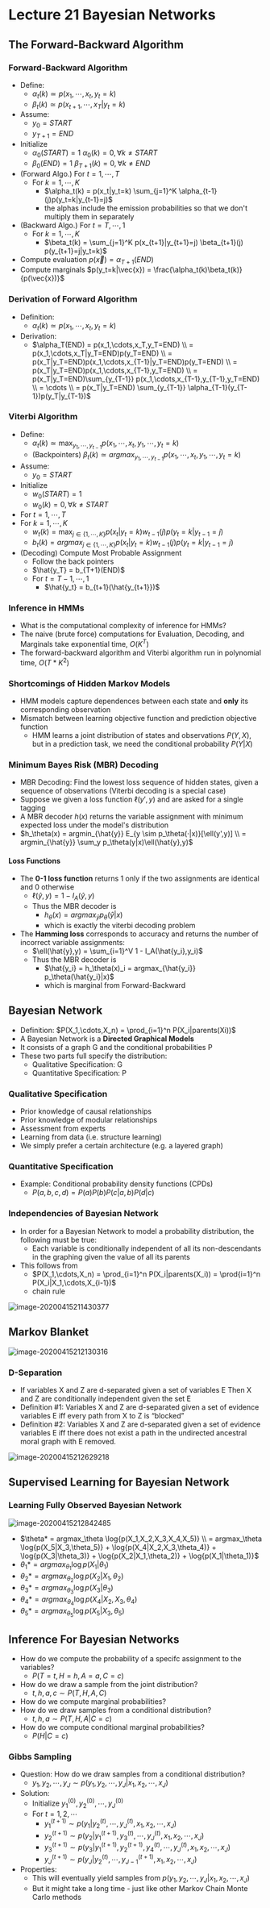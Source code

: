 # Lecture 21 Bayesian Networks

## The Forward-Backward Algorithm

### Forward-Backward Algorithm

* Define:
  * $\alpha_t(k) \simeq p(x_1,\cdots,x_t,y_t=k)$
  * $\beta_t(k) \simeq p(x_{t+1},\cdots,x_T|y_t=k)$
* Assume:
  * $y_0 = START$
  * $y_{T+1} = END$
* Initialize
  * $\alpha_0(START) = 1$ $\alpha_0(k) = 0, \forall k \neq START$
  * $\beta_0(END) = 1$ $\beta_{T+1}(k) = 0, \forall k \neq END$
* (Forward Algo.) For $t = 1,\cdots,T$
  * For $k = 1,\cdots,K$
    * $\alpha_t(k) = p(x_t|y_t=k) \sum_{j=1}^K \alpha_{t-1}(j)p(y_t=k|y_{t-1}=j)$
    * the alphas include the emission probabilities so that we don't multiply them in separately
* (Backward Algo.) For $t = T,\cdots,1$
  * For $k = 1,\cdots,K$
    * $\beta_t(k) = \sum_{j=1}^K p(x_{t+1}|y_{t+1}=j) \beta_{t+1}(j) p(y_{t+1}=j|y_t=k)$
* Compute evaluation $p(\vec{x}) = \alpha_{T+1}(END)$
* Compute marginals $p(y_t=k|\vec{x}) = \frac{\alpha_t(k)\beta_t(k)}{p(\vec{x})}$

### Derivation of Forward Algorithm

* Definition:
  * $\alpha_t(k) \simeq p(x_1,\cdots,x_t,y_t=k)$
* Derivation:
  * $\alpha_T(END) = p(x_1,\cdots,x_T,y_T=END) \\ = p(x_1,\cdots,x_T|y_T=END)p(y_T=END) \\ = p(x_T|y_T=END)p(x_1,\cdots,x_{T-1}|y_T=END)p(y_T=END) \\ = p(x_T|y_T=END)p(x_1,\cdots,x_{T-1},y_T=END) \\ = p(x_T|y_T=END)\sum_{y_{T-1}} p(x_1,\cdots,x_{T-1},y_{T-1},y_T=END) \\ = \cdots \\ = p(x_T|y_T=END) \sum_{y_{T-1}} \alpha_{T-1}(y_{T-1})p(y_T|y_{T-1})$

### Viterbi Algorithm

* Define:
  * $\alpha_t(k) \simeq \max_{y_1,\cdots,y_{t-1}} p(x_1,\cdots,x_t,y_1,\cdots,y_t=k)$
  * (Backpointers) $\beta_t(k) \simeq argmax_{y_1,\cdots,y_{t-1}} p(x_1,\cdots,x_t,y_1,\cdots,y_t=k)$
* Assume:
  * $y_0 = START$
* Initialize
  * $w_0(START) = 1$
  * $w_0(k) = 0, \forall k \neq START$
*  For $t = 1,\cdots,T$
  * For $k = 1,\cdots,K$
    * $w_t(k) = \max_{j \in \{1,\cdots,K\}} p(x_t|y_t=k)w_{t-1}(j)p(y_t=k|y_{t-1}=j)$
    * $b_t(k) = argmax_{j \in \{1,\cdots,K\}} p(x_t|y_t=k)w_{t-1}(j)p(y_t=k|y_{t-1}=j)$
* (Decoding) Compute Most Probable Assignment
  * Follow the back pointers
  * $\hat{y_T} = b_{T+1}(END)$
  * For $t = T-1,\cdots,1$
    * $\hat{y_t} = b_{t+1}(\hat{y_{t+1}})$

### Inference in HMMs

* What is the computational complexity of inference for HMMs?
* The naive (brute force) computations for Evaluation, Decoding, and Marginals take exponential time, $O(K^T)$
* The forward-backward algorithm and Viterbi algorithm run in polynomial time, $O(T*K^2)$

### Shortcomings of Hidden Markov Models

* HMM models capture dependences between each state and **only** its corresponding observation
* Mismatch between learning objective function and prediction objective function
  * HMM learns a joint distribution of states and observations $P(Y,X)$, but in a prediction task, we need the conditional probability $P(Y|X)$

### Minimum Bayes Risk (MBR) Decoding

* MBR Decoding: Find the lowest loss sequence of hidden states, given a sequence of observations (Viterbi decoding is a special case)
* Suppose we given a loss function $\ell(y',y)$ and are asked for a single tagging
* A MBR decoder $h(x)$ returns the variable assignment with minimum expected loss under the model's distribution
* $h_\theta(x) = argmin_{\hat{y}} E_{y \sim p_\theta(·|x)}[\ell(y',y)] \\ = argmin_{\hat{y}} \sum_y p_\theta(y|x)\ell(\hat{y},y)$

#### Loss Functions

* The **0-1 loss function** returns 1 only if the two assignments are identical and 0 otherwise
  * $\ell(\hat{y},y) = 1 - I_A(\hat{y},y)$
  * Thus the MBR decoder is
    * $h_\theta(x) = argmax_{\hat{y}} p_\theta(\hat{y}|x)$
    * which is exactly the viterbi decoding problem
* The **Hamming loss** corresponds to accuracy and returns the number of incorrect variable assignments:
  * $\ell(\hat{y},y) = \sum_{i=1}^V 1 - I_A(\hat{y_i},y_i)$
  * Thus the MBR decoder is
    * $\hat{y_i} = h_\theta(x)_i = argmax_{\hat{y_i}} p_\theta(\hat{y_i}|x)$
    * which is marginal from Forward-Backward

## Bayesian Network

* Definition: $P(X_1,\cdots,X_n) = \prod_{i=1}^n P(X_i|parents(Xi))$
* A Bayesian Network is a **Directed Graphical Models**
* It consists of a graph G and the conditional probabilities P
* These two parts full specify the distribution:
  * Qualitative Specification: G
  * Quantitative Specification: P

### Qualitative Specification

* Prior knowledge of causal relationships
* Prior knowledge of modular relationships
* Assessment from experts
* Learning from data (i.e. structure learning)
* We simply prefer a certain architecture (e.g. a layered graph)

### Quantitative Specification

* Example: Conditional probability density functions (CPDs)
  * $P(a,b,c,d) = P(a)P(b)P(c|a,b)P(d|c)$

### Independencies of Bayesian Network

* In order for a Bayesian Network to model a probability distribution, the following must be true:
  * Each variable is conditionally independent of all its non-descendants in the graphing given the value of all its parents
* This follows from
  * $P(X_1,\cdots,X_n) = \prod_{i=1}^n P(X_i|parents(X_i)) = \prod{i=1}^n P(X_i|X_1,\cdots,X_{i-1})$
  * chain rule

![image-20200415211430377](images/lecture21-bayesnet/what_independencies_does_a_bayes_net_model.png)

## Markov Blanket

![image-20200415212130316](images/lecture21-bayesnet/markov_blanket.png)

### D-Separation

* If variables X and Z are d-separated given a set of variables E Then X and Z are conditionally independent given the set E
* Definition #1: Variables X and Z are d-separated given a set of evidence variables E iff every path from X to Z is “blocked”
* Definition #2: Variables X and Z are d-separated given a set of evidence variables E iff there does not exist a path in the undirected ancestral moral graph with E removed.

![image-20200415212629218](images/lecture21-bayesnet/d_separation.png)

## Supervised Learning for Bayesian Network

### Learning Fully Observed Bayesian Network

![image-20200415212842485](images/lecture21-bayesnet/learning_fully_observed_bayesian_network.png)

* $\theta* = argmax_\theta \log{p(X_1,X_2,X_3,X_4,X_5)} \\ = argmax_\theta \log{p(X_5|X_3,\theta_5)} + \log{p(X_4|X_2,X_3,\theta_4)} + \log{p(X_3|\theta_3)} + \log{p(X_2|X_1,\theta_2)} + \log{p(X_1|\theta_1)}$
* $\theta_1* = argmax_{\theta_1} \log{p(X_1|\theta_1)}$
* $\theta_2* = argmax_{\theta_2} \log{p(X_2|X_1,\theta_2)}$
* $\theta_3* = argmax_{\theta_3} \log{p(X_3|\theta_3)}$
* $\theta_4* = argmax_{\theta_4} \log{p(X_4|X_2,X_3,\theta_4)}$
* $\theta_5* = argmax_{\theta_5} \log{p(X_5|X_3,\theta_5)}$

## Inference For Bayesian Networks

* How do we compute the probability of a specifc assignment to the variables?
  * $P(T=t,H=h,A=a,C=c)$
* How do we draw a sample from the joint distribution?
  * $t,h,a,c \sim P(T,H,A,C)$
* How do we compute marginal probabilities?
* How do we draw samples from a conditional distribution?
  * $t,h,a \sim P(T,H,A|C=c)$
* How do we compute conditional marginal probabilities?
  * $P(H|C=c)$

### Gibbs Sampling

* Question: How do we draw samples from a conditional distribution?
  * $y_1,y_2,\cdots,y_J \sim p(y_1,y_2,\cdots,y_J|x_1,x_2,\cdots,x_J)$
* Solution:
  * Initialize $y_1^{(0)},y_2^{(0)},\cdots,y_J^{(0)}$
  * For $t = 1,2,\cdots$
    * $y_1^{(t+1)} \sim p(y_1|y_2^{(t)},\cdots,y_J^{(t)},x_1,x_2,\cdots,x_J)$
    * $y_2^{(t+1)} \sim p(y_2|y_1^{(t+1)},y_3^{(t)},\cdots,y_J^{(t)},x_1,x_2,\cdots,x_J)$
    * $y_3^{(t+1)} \sim p(y_3|y_1^{(t+1)},y_2^{(t+1)},y_4^{(t)},\cdots,y_J^{(t)},x_1,x_2,\cdots,x_J)$
    * $y_J^{(t+1)} \sim p(y_J|y_2^{(t)},\cdots,y_{J-1}^{(t+1)},x_1,x_2,\cdots,x_J)$
* Properties:
  * This will eventually yield samples from $p(y_1,y_2,\cdots,y_J|x_1,x_2,\cdots,x_J)$
  * But it might take a long time - just like other Markov Chain Monte Carlo methods

